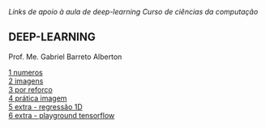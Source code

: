 *Links de apoio à aula de deep-learning*
*Curso de ciências da computação*

## DEEP-LEARNING
Prof. Me. Gabriel Barreto Alberton

[1 numeros](https://cs.stanford.edu/people/karpathy/convnetjs/demo/mnist.html)  
[2 imagens](https://cs.stanford.edu/people/karpathy/convnetjs/demo/cifar10.html)  
[3 por reforço](https://cs.stanford.edu/people/karpathy/convnetjs/demo/rldemo.html)  
[4 prática imagem](https://teachablemachine.withgoogle.com/)  
[5 extra - regressão 1D](https://cs.stanford.edu/people/karpathy/convnetjs/demo/regression.html)  
[6 extra - playground tensorflow](https://playground.tensorflow.org/)  
